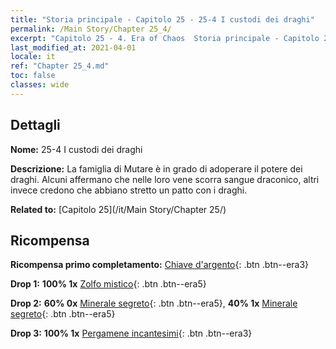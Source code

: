 ```yaml
---
title: "Storia principale - Capitolo 25 - 25-4 I custodi dei draghi"
permalink: /Main Story/Chapter 25_4/
excerpt: "Capitolo 25 - 4. Era of Chaos  Storia principale - Capitolo 25_4. 25-4 I custodi dei draghi"
last_modified_at: 2021-04-01
locale: it
ref: "Chapter 25_4.md"
toc: false
classes: wide
---
```


## Dettagli

 **Nome:** 25-4 I custodi dei draghi

 **Descrizione:** La famiglia di Mutare è in grado di adoperare il potere dei draghi. Alcuni affermano che nelle loro vene scorra sangue draconico, altri invece credono che abbiano stretto un patto con i draghi.

 **Related to:** [Capitolo 25](/it/Main Story/Chapter 25/)

## Ricompensa

 **Ricompensa primo completamento:** [Chiave d'argento](/it/Items/con_693/){: .btn .btn--era3}

 **Drop 1:** **100% 1x** [Zolfo mistico](/it/Items/mat_85/){: .btn .btn--era5}

 **Drop 2:** **60% 0x** [Minerale segreto](/it/Items/mat_75/){: .btn .btn--era5}, **40% 1x** [Minerale segreto](/it/Items/mat_75/){: .btn .btn--era5}

 **Drop 3:** **100% 1x** [Pergamene incantesimi](/it/Items/con_694/){: .btn .btn--era3}

